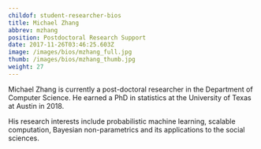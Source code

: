 ```yaml
---
childof: student-researcher-bios
title: Michael Zhang
abbrev: mzhang
position: Postdoctoral Research Support
date: 2017-11-26T03:46:25.603Z
image: /images/bios/mzhang_full.jpg
thumb: /images/bios/mzhang_thumb.jpg
weight: 27
---
```

Michael Zhang is currently a post-doctoral researcher in the Department of Computer Science. He earned a PhD in statistics at the University of Texas at Austin in 2018. 

His research interests include probabilistic machine learning, scalable computation, Bayesian non-parametrics and its applications to the social sciences.

<br>
<br>

